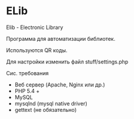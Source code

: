 # ELib
Elib - Electronic Library

Программа для автоматизации библиотек. 

Используются QR коды.

Для настройки изменить файл stuff/settings.php

Сис. требования
  - Веб сервер (Apache, Nginx или др.)
  - PHP 5.4 +
  - MySQL
  - mysqlnd (mysql native driver)
  - gettext (не обязательно)
